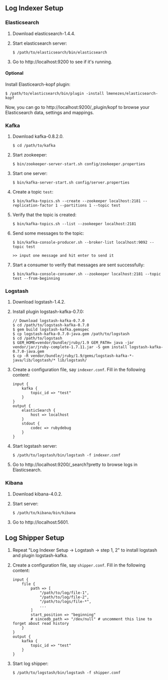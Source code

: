 ## Log Indexer Setup

### Elasticsearch

1. Download elasticsearch-1.4.4.

2. Start elasticsearch server:

	```
	$ /path/to/elasticsearch/bin/elasticsearch
	```
3. Go to http://localhost:9200 to see if it's running.
	
#### Optional

Install Elasticearch-kopf plugin:

```
$ /path/to/elasticsearch/bin/plugin -install lmenezes/elasticsearch-kopf
``` 

Now, you can go to http://localhost:9200/_plugin/kopf to browse your Elasticsearch data, settings and mappings.

### Kafka

1. Download kafka-0.8.2.0.

	```
	$ cd /path/to/kafka
	```
2. Start zookeeper:

	```
	$ bin/zookeeper-server-start.sh config/zookeeper.properties
	```
3. Start one server:
	
	```
	$ bin/kafka-server-start.sh config/server.properties
	```
4. Create a topic `test`:
	
	```
	$ bin/kafka-topics.sh --create --zookeeper localhost:2181 --replication-factor 1 --partitions 1 --topic test
	```
5. Verify that the topic is created:

	```
	$ bin/kafka-topics.sh --list --zookeeper localhost:2181
	```
6. Send some messages to the topic:
	
	```
	$ bin/kafka-console-producer.sh --broker-list localhost:9092 --topic test
	
	>> input one message and hit enter to send it
	```
7. Start a consumer to verify that messages are sent successfully:
	
	```
	$ bin/kafka-console-consumer.sh --zookeeper localhost:2181 --topic test --from-beginning
	```


### Logstash

1. Download logstash-1.4.2.
2. Install plugin logstash-kafka-0.7.0:
	
	```
	// Download logstash-kafka-0.7.0
	$ cd /path/to/logstash-kafka-0.7.0
	$ gem build logstash-kafka.gemspec
	$ cp logstash-kafka-0.7.0-java.gem /path/to/logstash
	$ cd /path/to/logstash
	$ GEM_HOME=vendor/bundle/jruby/1.9 GEM_PATH= java -jar vendor/jar/jruby-complete-1.7.11.jar -S gem install logstash-kafka-0.7.0-java.gem
	$ cp -R vendor/bundle/jruby/1.9/gems/logstash-kafka-*-java/lib/logstash/* lib/logstash/
	```

3. Create a configuration file, say `indexer.conf`. Fill in the following content:

	```
	input {
		kafka {
			topic_id => "test"
		}
	}
	output {
		elasticSearch {
			host => localhost
		}
		stdout {
			codec => rubydebug
		}
	}
	```
4. Start logstash server:

	```
	$ /path/to/logstash/bin/logstash -f indexer.conf
	```
5. Go to http://localhost:9200/_search?pretty to browse logs in Elasticsearch.
	
### Kibana

1. Download kibana-4.0.2.
2. Start server:

	```
	$ /path/to/kibana/bin/kibana
	``` 
3. Go to http://localhost:5601.

## Log Shipper Setup

1. Repeat "Log Indexer Setup -> Logstash -> step 1, 2" to install logstash and plugin logstash-kafka.
2. Create a configuration file, say `shipper.conf`. Fill in the following content:

	```
	input {
		file {
			path => [
				"/path/to/log/file-1",
				"/path/to/log/file-2",
				"/path/to/logs/file-*",
				...
			]
			start_position => "beginning"
			# sincedb_path => "/dev/null" # uncomment this line to forget about read history
		}
	}
	output {
		kafka {
			topic_id => "test"
		}
	}
	```
3. Start log shipper:

	```
	$ /path/to/logstash/bin/logstash -f shipper.conf
	```
	




	
	



	